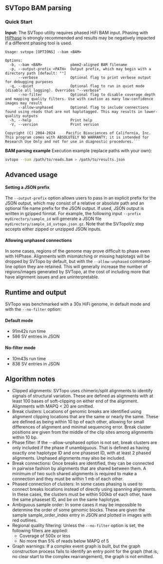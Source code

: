 ## SVTopo BAM parsing

### Quick Start
**Input:** The SVTopo utility requires phased HiFi BAM input. Phasing with [HiPhase](https://github.com/PacificBiosciences/HiPhase) is strongly recommended and results may be negatively impacted if a different phasing tool is used.

```
Usage: svtopo [OPTIONS] --bam <BAM>

Options:
  -b, --bam <BAM>             pbmm2-aligned BAM filename
  -p, --output-prefix <PATH>  Output prefix, which may begin with a directory path [default: ""]
      --verbose               Optional flag to print verbose output for debugging purposes
  -q, --quiet                 Optional flag to run in quiet mode (disable all logging). Overrides "--verbose"
      --no-filter             Optional flag to disable coverage depth and mapping quality filters. Use with caution as many low-confidence images may result
      --allow-unphased        Optional flag to include connections found using reads that are not haplotagged. This may results in lower-quality outputs
  -h, --help                  Print help
  -V, --version               Print version

Copyright (C) 2004-2024     Pacific Biosciences of California, Inc.
This program comes with ABSOLUTELY NO WARRANTY; it is intended for
Research Use Only and not for use in diagnostic procedures.```
```

**BAM parsing example**
Execution example (replace paths with your own):
```bash
svtopo --bam /path/to/reads.bam > /path/to/results.json
```

## Advanced usage
#### Setting a JSON prefix
The `--output-prefix` option allows users to pass in an explicit prefix for the JSON output, which may consist of a relative or absolute path and an optional file name prefix for the JSON output. If used, JSON output is written in gzipped format. For example, the following input `--prefix mydirectory/sample_id` will generate a JSON file `mydirectory/sample_id_svtopo.json.gz`. Note that the SVTopoVz step accepts either zipped or unzipped JSON inputs.

#### Allowing unphased connections
In some cases, regions of the genome may prove difficult to phase even with HiPhase. Alignments with mismatching or missing haplotags will be dropped by SVTopo by default, but with the `--allow-unphased` command-line option they are retained. This will generally increase the number of regions/images generated by SVTopo, at the cost of including more that have alignment issues and are uninterpretable. 

## Runtime and output
SVTopo was benchmarked with a 30x HiFi genome, in default mode and with the `--no-filter` option:

#### Default mode
* 91m42s run time
* 586 SV entries in JSON

#### No-filter mode
* 10m43s run time
* 838 SV entries in JSON

## Algorithm notes
* Clipped alignments: SVTopo uses chimeric/split alignments to identify signals of structural variation. These are defined as alignments with at least 100 bases of soft-clipping on either end of the alignment. Alignments with MAPQ < 20 are omitted.
* Break clusters: Locations of genomic breaks are identified using alignment clipping locations that are the same or nearly the same. These are defined as being within 10 bp of each other, allowing for small differences of alignment and minimal sequencing error. Break cluster positions are given from the middle of the clip sites among alignments within 10 bp.
* Phase filter: If the --allow-unphased option is not set, break clusters are only included if the phase if unambiguous. That is defined as having exactly one haplotype ID and one phaseset ID, with at least 2 phased alignments. Unphased alignments may also be included.
* Break connections: Once breaks are identified, they can be connected in pairwise fashion by alignments that are shared between them. A minimum of two such shared alignments is required to make a connection and they must be within 1 mb of each other.
* Phased connection of clusters: In some cases phasing is used to connect breaks locations instead of directly using spanning alignments. In these cases, the clusters must be within 500kb of each other, have the same phaseset ID, and be on the same haplotype.
* Ambiguous sample order: In some cases it may be impossible to determine the order of some genomic blocks. These are given the sample sample_order_index entry in JSON and plotted in images with red outlines.
* Regional quality filtering: Unless the `--no-filter` option is set, the following filters are applied:
  * Coverage of 500x or less
  * No more than 5% of reads below MAPQ of 5
* Graph warnings: If a complex event graph is built, but the graph construction process fails to identify an entry point for the graph (that is, no clear start to the complex rearrangement), the graph is not emitted.
